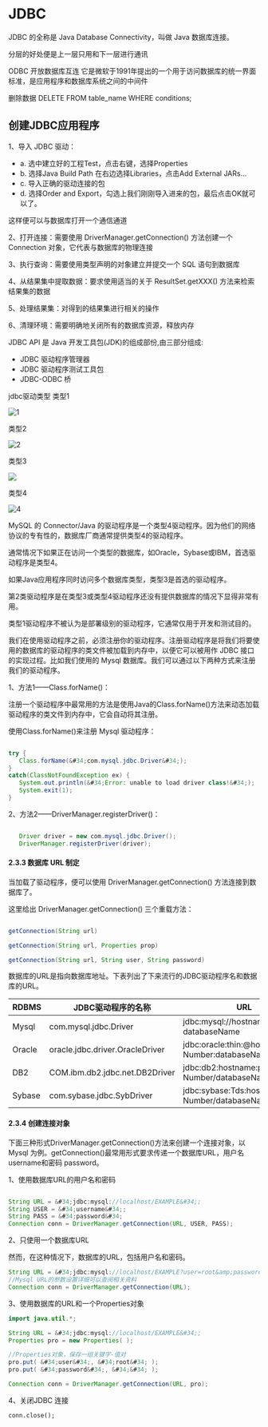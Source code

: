# JDBC

JDBC 的全称是 Java Database Connectivity，叫做 Java 数据库连接。

分层的好处便是上一层只用和下一层进行通讯

ODBC 开放数据库互连 它是微软于1991年提出的一个用于访问数据库的统一界面标准，是应用程序和数据库系统之间的中间件

删除数据
      DELETE FROM table_name WHERE conditions;
      
## 创建JDBC应用程序 
  

1、导入 JDBC 驱动：

  - a. 选中建立好的工程Test，点击右键，选择Properties
  - b. 选择Java Build Path 在右边选择Libraries，点击Add External JARs...
  - c. 导入正确的驱动连接的包
  - d. 选择Order and Export，勾选上我们刚刚导入进来的包，最后点击OK就可以了。
          
这样便可以与数据库打开一个通信通道

2、打开连接：需要使用 DriverManager.getConnection() 方法创建一个Connection 对象，它代表与数据库的物理连接

3、执行查询：需要使用类型声明的对象建立并提交一个 SQL 语句到数据库

4、从结果集中提取数据：要求使用适当的关于 ResultSet.getXXX() 方法来检索结果集的数据

5、处理结果集：对得到的结果集进行相关的操作

6、清理环境：需要明确地关闭所有的数据库资源，释放内存    

JDBC API 是 Java 开发工具包(JDK)的组成部份,由三部分组成:

- JDBC 驱动程序管理器
- JDBC 驱动程序测试工具包
- JDBC-ODBC 桥

jdbc驱动类型
类型1

![1](https://dn-anything-about-doc.qbox.me/document-uid79144labid1193timestamp1437356554087.png?watermark/1/image/aHR0cDovL3N5bC1zdGF0aWMucWluaXVkbi5jb20vaW1nL3dhdGVybWFyay5wbmc=/dissolve/60/gravity/SouthEast/dx/0/dy/10)

类型2

![2](https://dn-anything-about-doc.qbox.me/document-uid79144labid1193timestamp1437356877667.png?watermark/1/image/aHR0cDovL3N5bC1zdGF0aWMucWluaXVkbi5jb20vaW1nL3dhdGVybWFyay5wbmc=/dissolve/60/gravity/SouthEast/dx/0/dy/10)

类型3

![](https://dn-anything-about-doc.qbox.me/document-uid79144labid1193timestamp1437357558698.png?watermark/1/image/aHR0cDovL3N5bC1zdGF0aWMucWluaXVkbi5jb20vaW1nL3dhdGVybWFyay5wbmc=/dissolve/60/gravity/SouthEast/dx/0/dy/10)

类型4

![4](https://dn-anything-about-doc.qbox.me/document-uid79144labid1193timestamp1437357842529.png?watermark/1/image/aHR0cDovL3N5bC1zdGF0aWMucWluaXVkbi5jb20vaW1nL3dhdGVybWFyay5wbmc=/dissolve/60/gravity/SouthEast/dx/0/dy/10)

MySQL 的 Connector/Java 的驱动程序是一个类型4驱动程序。因为他们的网络协议的专有性的，数据库厂商通常提供类型4的驱动程序。

通常情况下如果正在访问一个类型的数据库，如Oracle，Sybase或IBM，首选驱动程序是类型4。

如果Java应用程序同时访问多个数据库类型，类型3是首选的驱动程序。

第2类驱动程序是在类型3或类型4驱动程序还没有提供数据库的情况下显得非常有用。

类型1驱动程序不被认为是部署级别的驱动程序，它通常仅用于开发和测试目的。

我们在使用驱动程序之前，必须注册你的驱动程序。注册驱动程序是将我们将要使用的数据库的驱动程序的类文件被加载到内存中，以便它可以被用作 JDBC 接口的实现过程。比如我们使用的 Mysql 数据库。我们可以通过以下两种方式来注册我们的驱动程序。

1、方法1——Class.forName()：

注册一个驱动程序中最常用的方法是使用Java的Class.forName()方法来动态加载驱动程序的类文件到内存中，它会自动将其注册。

使用Class.forName()来注册 Mysql 驱动程序：

```java

try {
   Class.forName(&#34;com.mysql.jdbc.Driver&#34;);
}
catch(ClassNotFoundException ex) {
   System.out.println(&#34;Error: unable to load driver class!&#34;);
   System.exit(1);
}

```
2、方法2——DriverManager.registerDriver()：

```java

   Driver driver = new com.mysql.jdbc.Driver();
   DriverManager.registerDriver(driver);

```

#### 2.3.3 数据库 URL 制定

当加载了驱动程序，便可以使用 DriverManager.getConnection() 方法连接到数据库了。

这里给出 DriverManager.getConnection() 三个重载方法：
```java

getConnection(String url)

getConnection(String url, Properties prop)

getConnection(String url, String user, String password)

```

数据库的URL是指向数据库地址。下表列出了下来流行的JDBC驱动程序名和数据库的URL。

| RDBMS | JDBC驱动程序的名称 | URL |
|------|--------------------|-----|
| Mysql | com.mysql.jdbc.Driver | jdbc:mysql://hostname/ databaseName |
| Oracle | oracle.jdbc.driver.OracleDriver | jdbc:oracle:thin:@hostname:port Number:databaseName |
| DB2 | COM.ibm.db2.jdbc.net.DB2Driver | jdbc:db2:hostname:port Number/databaseName |
| Sybase | com.sybase.jdbc.SybDriver | jdbc:sybase:Tds:hostname: port Number/databaseName |

#### 2.3.4 创建连接对象

下面三种形式DriverManager.getConnection()方法来创建一个连接对象，以 Mysql 为例。getConnection()最常用形式要求传递一个数据库URL，用户名 username和密码 password。

1、使用数据库URL的用户名和密码

```java

String URL = &#34;jdbc:mysql://localhost/EXAMPLE&#34;;
String USER = &#34;username&#34;;
String PASS = &#34;password&#34;
Connection conn = DriverManager.getConnection(URL, USER, PASS);

```

2、只使用一个数据库URL

然而，在这种情况下，数据库的URL，包括用户名和密码。

```java
String URL = &#34;jdbc:mysql://localhost/EXAMPLE?user=root&amp;password=0909&#34;;
//Mysql URL的参数设置详细可以查阅相关资料
Connection conn = DriverManager.getConnection(URL);
```

3、使用数据库的URL和一个Properties对象

```java
import java.util.*;

String URL = &#34;jdbc:mysql://localhost/EXAMPLE&#34;;
Properties pro = new Properties( );

//Properties对象，保存一组关键字-值对
pro.put( &#34;user&#34;, &#34;root&#34; );
pro.put( &#34;password&#34;, &#34;&#34; );

Connection conn = DriverManager.getConnection(URL, pro);

```

4、关闭JDBC 连接

```
conn.close();
```

